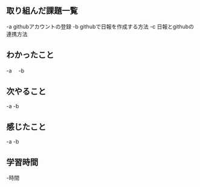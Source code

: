 ## 取り組んだ課題一覧
-a githubアカウントの登録
-b githubで日報を作成する方法
-c 日報とgithubの連携方法
## わかったこと
-a　
-b
## 次やること
-a
-b
## 感じたこと
-a
-b
## 学習時間
-時間
